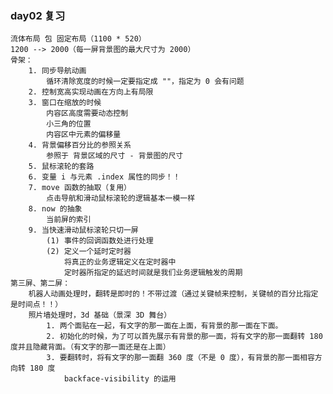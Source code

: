 ### day02 复习
	流体布局 包 固定布局（1100 * 520）
	1200 --> 2000（每一屏背景图的最大尺寸为 2000）
	骨架：
		1. 同步导航动画
			循环清除宽度的时候一定要指定成 ""，指定为 0 会有问题
		2. 控制宽高实现动画在方向上有局限
		3. 窗口在缩放的时候
			内容区高度需要动态控制
			小三角的位置
			内容区中元素的偏移量
		4. 背景偏移百分比的参照关系
			参照于 背景区域的尺寸 - 背景图的尺寸
		5. 鼠标滚轮的套路
		6. 变量 i 与元素 .index 属性的同步！！
		7. move 函数的抽取（复用）
			点击导航和滑动鼠标滚轮的逻辑基本一模一样
		8. now 的抽象
			当前屏的索引
		9. 当快速滑动鼠标滚轮只切一屏
			(1) 事件的回调函数处进行处理
			(2) 定义一个延时定时器
				将真正的业务逻辑定义在定时器中
				定时器所指定的延迟时间就是我们业务逻辑触发的周期
	第三屏、第二屏：
		机器人动画处理时，翻转是即时的！不带过渡（通过关键帧来控制，关键帧的百分比指定是时间点！！）
		照片墙处理时，3d 基础（景深 3D 舞台）
			1. 两个面贴在一起，有文字的那一面在上面，有背景的那一面在下面。
			2. 初始化的时候，为了可以首先展示有背景的那一面，将有文字的那一面翻转 180 度并且隐藏背面。（有文字的那一面还是在上面）
			3. 要翻转时，将有文字的那一面翻 360 度（不是 0 度），有背景的那一面相容方向转 180 度
				backface-visibility 的运用